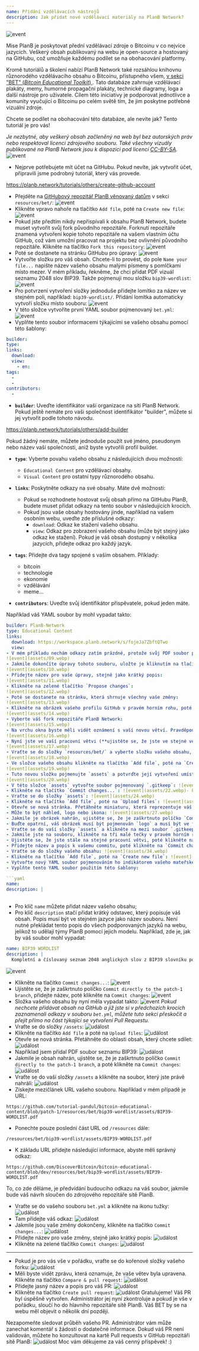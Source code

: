 ```yaml
---
name: Přidání vzdělávacích nástrojů
description: Jak přidat nové vzdělávací materiály na PlanB Network?
---
```

![event](assets/cover.webp)

Mise PlanB je poskytovat přední vzdělávací zdroje o Bitcoinu v co nejvíce jazycích. Veškerý obsah publikovaný na webu je open-source a hostovaný na GitHubu, což umožňuje každému podílet se na obohacování platformy.

Kromě tutoriálů a školení nabízí PlanB Network také rozsáhlou knihovnu různorodého vzdělávacího obsahu o Bitcoinu, přístupného všem, [v sekci "BET" (_Bitcoin Educational Toolkit_) ](https://planb.network/resources/bet). Tato databáze zahrnuje vzdělávací plakáty, memy, humorné propagační plakáty, technické diagramy, loga a další nástroje pro uživatele. Cílem této iniciativy je podporovat jednotlivce a komunity vyučující o Bitcoinu po celém světě tím, že jim poskytne potřebné vizuální zdroje.

Chcete se podílet na obohacování této databáze, ale nevíte jak? Tento tutoriál je pro vás!

*Je nezbytné, aby veškerý obsah začleněný na web byl bez autorských práv nebo respektoval licenci zdrojového souboru. Také všechny vizuály publikované na PlanB Network jsou k dispozici pod licencí [CC-BY-SA](https://creativecommons.org/licenses/by-sa/4.0/).*
![event](assets/01.webp)
- Nejprve potřebujete mít účet na GitHubu. Pokud nevíte, jak vytvořit účet, připravili jsme podrobný tutoriál, který vás provede.

https://planb.network/tutorials/others/create-github-account


- Přejděte na [GitHubový repozitář PlanB věnovaný datům](https://github.com/PlanB-Network/bitcoin-educational-content/tree/dev/resources/bet) v sekci `resources/bet/`:
![event](assets/02.webp)
- Klikněte vpravo nahoře na tlačítko `Add file`, poté na `Create new file`:
![event](assets/03.webp)
- Pokud jste předtím nikdy nepřispívali k obsahu PlanB Network, budete muset vytvořit svůj fork původního repozitáře. Forknutí repozitáře znamená vytvoření kopie tohoto repozitáře na vašem vlastním účtu GitHub, což vám umožní pracovat na projektu bez ovlivnění původního repozitáře. Klikněte na tlačítko `Fork this repository`:
![event](assets/04.webp)
- Poté se dostanete na stránku GitHubu pro úpravy:
![event](assets/05.webp)
- Vytvořte složku pro váš obsah. Chcete-li to provést, do pole `Name your file...` napište název vašeho obsahu malými písmeny s pomlčkami místo mezer. V mém příkladu, řekněme, že chci přidat PDF vizuál seznamu 2048 slov BIP39. Takže pojmenuji mou složku `bip39-wordlist`: ![event](assets/06.webp)
- Pro potvrzení vytvoření složky jednoduše přidejte lomítko za název ve stejném poli, například: `bip39-wordlist/`. Přidání lomítka automaticky vytvoří složku místo souboru:
![event](assets/07.webp)
- V této složce vytvoříte první YAML soubor pojmenovaný `bet.yml`:
![event](assets/08.webp)
- Vyplňte tento soubor informacemi týkajícími se vašeho obsahu pomocí této šablony:

```yaml
builder: 
type: 
links:
  download: 
  view: 
    - en: 
tags:
  - 
  - 
contributors:
  - 
```
- **`builder`**: Uveďte identifikátor vaší organizace na síti PlanB Network. Pokud ještě nemáte pro vaši společnost identifikátor "builder", můžete si jej vytvořit podle tohoto návodu.

https://planb.network/tutorials/others/add-builder

 Pokud žádný nemáte, můžete jednoduše použít své jméno, pseudonym nebo název vaší společnosti, aniž byste vytvořili profil builder.
- **`type`**: Vyberte povahu vašeho obsahu z následujících dvou možností:
	- `Educational Content` pro vzdělávací obsahy.
	- `Visual Content` pro ostatní typy různorodého obsahu.

- **`links`**: Poskytněte odkazy na své obsahy. Máte dvě možnosti:
	- Pokud se rozhodnete hostovat svůj obsah přímo na GitHubu PlanB, budete muset přidat odkazy na tento soubor v následujících krocích.
	- Pokud jsou vaše obsahy hostovány jinde, například na vašem osobním webu, uveďte zde příslušné odkazy:
	    - `download`: Odkaz ke stažení vašeho obsahu.
	    - `view`: Odkaz pro zobrazení vašeho obsahu (může být stejný jako odkaz ke stažení). Pokud je váš obsah dostupný v několika jazycích, přidejte odkaz pro každý jazyk.

- **`tags`**: Přidejte dva tagy spojené s vaším obsahem. Příklady:
	- bitcoin
	- technologie
	- ekonomie
	- vzdělávání
	- meme...

- **`contributors`**: Uveďte svůj identifikátor přispěvatele, pokud jeden máte.

Například váš YAML soubor by mohl vypadat takto:

```yaml
builder: PlanB-Network
type: Educational Content
links:
  download: https://workspace.planb.network/s/fojeJa7ZbftQTwo
  view:
- V mém příkladu nechám odkazy zatím prázdné, protože svůj PDF soubor přidám přímo na GitHub:
![event](assets/09.webp)
- Jakmile dokončíte úpravy tohoto souboru, uložte je kliknutím na tlačítko `Commit changes...`:
![event](assets/10.webp)
- Přidejte název pro vaše úpravy, stejně jako krátký popis:
![event](assets/11.webp)
- Klikněte na zelené tlačítko `Propose changes`:
![event](assets/12.webp)
- Poté se dostanete na stránku, která shrnuje všechny vaše změny:
![event](assets/13.webp)
- Klikněte na obrázek vašeho profilu GitHub v pravém horním rohu, poté na `Your Repositories`:
![event](assets/14.webp)
- Vyberte váš fork repozitáře PlanB Network:
![event](assets/15.webp)
- Na vrchu okna byste měli vidět oznámení s vaší novou větví. Pravděpodobně se jmenuje `patch-1`. Klikněte na ni:
![event](assets/16.webp)
- Nyní jste ve vaší pracovní větvi (**ujistěte se, že jste ve stejné větvi jako vaše předchozí úpravy, to je důležité!**):
![event](assets/17.webp)
- Vraťte se do složky `resources/bet/` a vyberte složku vašeho obsahu, kterou jste právě vytvořili v předchozím commitu:
![event](assets/18.webp)
- Ve složce vašeho obsahu klikněte na tlačítko `Add file`, poté na `Create new file`:
![event](assets/19.webp)
- Tuto novou složku pojmenujte `assets` a potvrďte její vytvoření umístěním lomítka `/` na konci:
![event](assets/20.webp)
- V této složce `assets` vytvořte soubor pojmenovaný `.gitkeep`: ![event](assets/21.webp)
- Klikněte na tlačítko `Commit changes...`: ![event](assets/22.webp)- Ponechte název commitu ve výchozím nastavení a ujistěte se, že je zaškrtnuto políčko `Commit directly to the patch-1 branch`, poté klikněte na `Commit changes`: ![event](assets/23.webp)
- Vraťte se do složky `assets`: ![event](assets/24.webp)
- Klikněte na tlačítko `Add file`, poté na `Upload files`: ![event](assets/25.webp)
- Otevře se nová stránka. Přetáhněte miniaturu, která reprezentuje váš obsah, do oblasti. Tento obrázek bude zobrazen na webu PlanB Network: ![event](assets/26.webp)
- Může to být náhled, logo nebo ikona: ![event](assets/27.webp)
- Jakmile je obrázek nahrán, ujistěte se, že je zaškrtnuto políčko `Commit directly to the patch-1 branch`, poté klikněte na `Commit changes`: ![event](assets/28.webp)
- Buďte opatrní, váš obrázek musí být pojmenován `logo` a musí být ve formátu `.webp`. Celý název souboru by tedy měl být: `logo.webp`: ![event](assets/29.webp)
- Vraťte se do vaší složky `assets` a klikněte na mezi soubor `.gitkeep`: ![event](assets/30.webp)
- Jakmile jste na souboru, klikněte na tři malé tečky v pravém horním rohu a poté na `Delete file`: ![event](assets/31.webp)
- Ujistěte se, že jste stále na stejné pracovní větvi, poté klikněte na tlačítko `Commit changes`: ![event](assets/32.webp)
- Přidejte název a popis k vašemu commitu, poté klikněte na `Commit changes`: ![event](assets/33.webp)
- Vraťte se do složky vašeho obsahu: ![event](assets/34.webp)
- Klikněte na tlačítko `Add file`, poté na `Create new file`: ![event](assets/35.webp)
- Vytvořte nový YAML soubor pojmenováním ho indikátorem vašeho mateřského jazyka. Tento soubor bude použit pro popis obsahu. Například, pokud chci napsat můj popis v angličtině, pojmenuji tento soubor `en.yml`: ![event](assets/36.webp)
- Vyplňte tento YAML soubor použitím této šablony:

```yaml
name: 
description: |
  
```

- Pro klíč `name` můžete přidat název vašeho obsahu;
- Pro klíč `description` stačí přidat krátký odstavec, který popisuje váš obsah. Popis musí být ve stejném jazyce jako název souboru. Není nutné překládat tento popis do všech podporovaných jazyků na webu, jelikož to udělají týmy PlanB pomocí jejich modelu.
Například, zde je, jak by váš soubor mohl vypadat:

```yaml
name: BIP39 WORDLIST
description: |
  Kompletní a číslovaný seznam 2048 anglických slov z BIP39 slovníku používaného pro kódování mnemonických frází. Dokument lze vytisknout na jedné stránce.
```

![event](assets/37.webp)
- Klikněte na tlačítko `Commit changes...`:
![event](assets/38.webp)
- Ujistěte se, že je zaškrtnuto políčko `Commit directly to the patch-1 branch`, přidejte název, poté klikněte na `Commit changes`:
![event](assets/39.webp)
- Složka vašeho obsahu by nyní měla vypadat takto:
![event](assets/40.webp)
*Pokud nechcete přidávat obsah na GitHub a již jste si v předchozích krocích zaznamenali odkazy v souboru `bet.yml`, můžete tuto sekci přeskočit a přejít přímo na část týkající se vytvoření Pull Requestu.*
- Vraťte se do složky `/assets`:
![událost](assets/41.webp)
- Klikněte na tlačítko `Add file` a poté na `Upload files`:
![událost](assets/42.webp)
- Otevře se nová stránka. Přetáhněte do oblasti obsah, který chcete sdílet:
![událost](assets/43.webp)
- Například jsem přidal PDF soubor seznamu BIP39:
![událost](assets/44.webp)
- Jakmile je obsah nahrán, ujistěte se, že je zaškrtnuto políčko `Commit directly to the patch-1 branch`, a poté klikněte na `Commit changes`:
![událost](assets/45.webp)
- Vraťte se do vaší složky `/assets` a klikněte na soubor, který jste právě nahráli:
![událost](assets/46.webp)
- Získejte mezičlánek URL vašeho souboru. Například v mém případě je URL:

```url
https://github.com/tutorial-pandul/bitcoin-educational-content/blob/patch-1/resources/bet/bip39-wordlist/assets/BIP39-WORDLIST.pdf
```

- Ponechte pouze poslední část URL od `/resources` dále:

```url
/resources/bet/bip39-wordlist/assets/BIP39-WORDLIST.pdf
```

- K základu URL přidejte následující informace, abyste měli správný odkaz:

```url
https://github.com/DiscoverBitcoin/bitcoin-educational-content/blob/dev/resources/bet/bip39-wordlist/assets/BIP39-WORDLIST.pdf
```

To, co zde děláme, je předvídání budoucího odkazu na váš soubor, jakmile bude váš návrh sloučen do zdrojového repozitáře sítě PlanB.
- Vraťte se do vašeho souboru `bet.yml` a klikněte na ikonu tužky: ![událost](assets/47.webp)
- Tam přidejte váš odkaz:
![událost](assets/48.webp)
- Jakmile jsou vaše změny dokončeny, klikněte na tlačítko `Commit changes...`:
![událost](assets/49.webp)
- Přidejte název pro vaše změny, stejně jako krátký popis:
![událost](assets/50.webp)
- Klikněte na zelené tlačítko `Commit changes`:
![událost](assets/51.webp)

---

- Pokud je pro vás vše v pořádku, vraťte se do kořenové složky vašeho forku:
![událost](assets/52.webp)
- Měli byste vidět zprávu, která oznamuje, že vaše větev byla upravena. Klikněte na tlačítko `Compare & pull request`:
![událost](assets/53.webp)
- Přidejte jasný název a popis pro váš PR:
![událost](assets/54.webp)
- Klikněte na tlačítko `Create pull request`:
![událost](assets/55.webp)
Gratulujeme! Váš PR byl úspěšně vytvořen. Administrátor jej nyní zkontroluje a pokud je vše v pořádku, sloučí ho do hlavního repozitáře sítě PlanB. Váš BET by se na webu měl objevit o několik dní později.

Nezapomeňte sledovat průběh vašeho PR. Administrátor vám může zanechat komentář s žádostí o dodatečné informace. Dokud váš PR není validován, můžete ho konzultovat na kartě Pull requests v GitHub repozitáři sítě PlanB:
![událost](assets/56.webp)
Moc vám děkujeme za váš cenný příspěvek! :)
